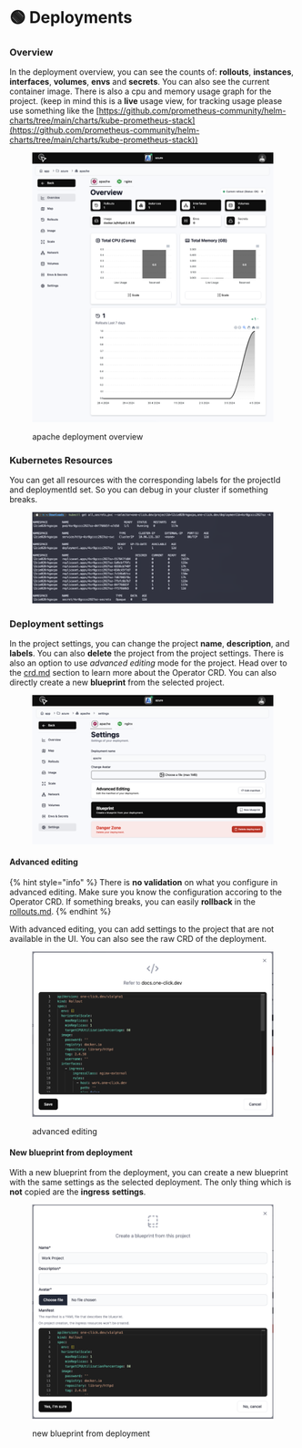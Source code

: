 # 🟢 Deployments

### Overview

In the deployment overview, you can see the counts of: **rollouts**, **instances**, **interfaces**, **volumes**, **envs** and **secrets**. You can also see the current container image. There is also a cpu and memory usage graph for the project. (keep in mind this is a **live** usage view, for tracking usage please use something like the [https://github.com/prometheus-community/helm-charts/tree/main/charts/kube-prometheus-stack](https://github.com/prometheus-community/helm-charts/tree/main/charts/kube-prometheus-stack))

<figure><img src="../.gitbook/assets/image (5).png" alt=""><figcaption><p>apache deployment overview</p></figcaption></figure>

### Kubernetes Resources

You can get all resources with the corresponding labels for the projectId and deploymentId set. So you can debug in your cluster if something breaks.

<figure><img src="../.gitbook/assets/image.png" alt=""><figcaption></figcaption></figure>

### Deployment settings

In the project settings, you can change the project **name**, **description**, and **labels**. You can also **delete** the project from the project settings. There is also an option to use _advanced editing_ mode for the project. Head over to the [crd.md](../operator-manual/crd.md "mention") section to learn more about the Operator CRD. You can also directly create a new **blueprint** from the selected project.

<figure><img src="../.gitbook/assets/image (6).png" alt=""><figcaption></figcaption></figure>

#### Advanced editing

{% hint style="info" %}
There is **no validation** on what you configure in advanced editing. Make sure you know the configuration accoring to the Operator CRD. If something breaks, you can easily **rollback** in the [rollouts.md](rollouts.md "mention").
{% endhint %}

With advanced editing, you can add settings to the project that are not available in the UI. You can also see the raw CRD of the deployment.

<figure><img src="../.gitbook/assets/image (3) (1) (1) (1) (1).png" alt=""><figcaption><p>advanced editing</p></figcaption></figure>

#### New blueprint from deployment

With a new blueprint from the deployment, you can create a new blueprint with the same settings as the selected deployment. The only thing which is **not** copied are the **ingress** **settings**.

<figure><img src="../.gitbook/assets/image (4) (1) (1) (1) (1).png" alt=""><figcaption><p>new blueprint from deployment</p></figcaption></figure>
